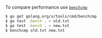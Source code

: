 
To compare performance use [`benchcmp`](https://godoc.org/golang.org/x/tools/cmd/benchcmp)

```bash
$ go get golang.org/x/tools/cmd/benchcmp
$ go test -bench . > old.txt
$ go test -bench . > new.txt
$ benchcmp old.txt new.txt
```
